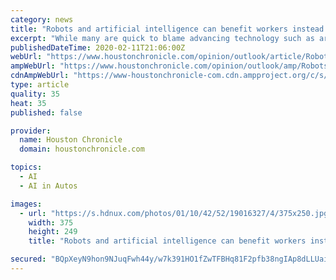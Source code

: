 ```yaml
---
category: news
title: "Robots and artificial intelligence can benefit workers instead of hurting them if we address inequality today [Opinion]"
excerpt: "While many are quick to blame advancing technology such as artificial intelligence, the real problem is how that technology is deployed ... has been using the suburbs of Houston to test its autonomous grocery delivery service. In this age of driverless cars, we’re spending less time celebrating the freedom technology brings and more time ..."
publishedDateTime: 2020-02-11T21:06:00Z
webUrl: "https://www.houstonchronicle.com/opinion/outlook/article/Robots-and-artificial-intelligence-can-benefit-15047970.php"
ampWebUrl: "https://www.houstonchronicle.com/opinion/outlook/amp/Robots-and-artificial-intelligence-can-benefit-15047970.php"
cdnAmpWebUrl: "https://www-houstonchronicle-com.cdn.ampproject.org/c/s/www.houstonchronicle.com/opinion/outlook/amp/Robots-and-artificial-intelligence-can-benefit-15047970.php"
type: article
quality: 35
heat: 35
published: false

provider:
  name: Houston Chronicle
  domain: houstonchronicle.com

topics:
  - AI
  - AI in Autos

images:
  - url: "https://s.hdnux.com/photos/01/10/42/52/19016327/4/375x250.jpg"
    width: 375
    height: 249
    title: "Robots and artificial intelligence can benefit workers instead of hurting them if we address inequality today [Opinion]"

secured: "BQpXeyN9hon9NJuqFwh44y/w7k391HO1fZwTFBHq81F2pfb38ngIAp8dLLUai/udwv1MiF01z2r+ebZVpgXWfSHhLGfXm5cuXG9GH+P7Gcwf5PdDku+VO4hDczhvVBdg1xMfcREzE+wCgd4pt8Tvppc8+AiTiODBaR09WSWBWVn/Cws8qt+knnXWpj/gm10O86O6D5CfTPqX75gpJunf5qkhu7nD7p3zzyCzMC7Z/K2sF5hnMZOWwdhwXAr4wCCfxch8u7tR61xJDrLNZhkHRVlGkFu2WjkPG81NdcRq98wjNEh3ZdDsz+ASopKnjhyC;rmiWswg3CwSEc21TVkg/0Q=="
---
```


